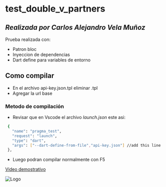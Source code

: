 # test_double_v_partners

## _Realizada por Carlos Alejandro Vela Muñoz_

Prueba realizada con:

- Patron bloc
- Inyeccion de dependencias 
- Dart define para variables de entorno

## Como compilar 

- En el archivo api-key.json.tpl eliminar .tpl
- Agregar la url base

### Metodo de compilación
- Revisar que en Vscode el archivo *launch.json* este asi:
 ```bash
  {
    "name": "pragma_test",
    "request": "launch",
    "type": "dart",
    "args": ["--dart-define-from-file","api-key.json"] //add this line
  },
```
- Luego podran compilar normalmente con F5

[Video demostrativo](https://youtu.be/J8rZnIcnnow)


![Logo](https://doublevpartners.com/wp-content/uploads/2023/05/DVP-01-Principal-Fondo-Oscuro.png)